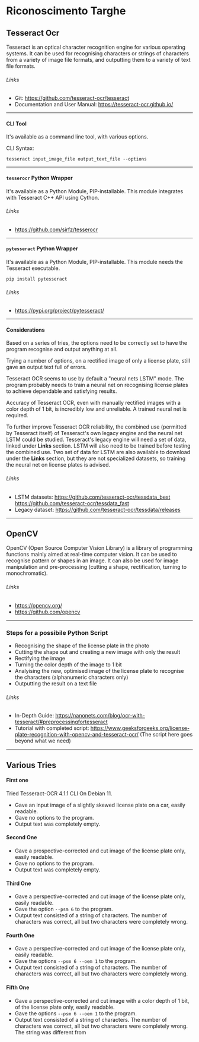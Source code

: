 # Riconoscimento Targhe	

## Tesseract Ocr

Tesseract is an optical character recognition engine for various operating systems. It can be used for recognising characters or strings of characters from a variety of image file formats, and outputting them to a variety of text file formats.

###### Links

- Git: https://github.com/tesseract-ocr/tesseract
-  Documentation and User Manual: https://tesseract-ocr.github.io/

***

#### CLI Tool

It's available as a command line tool, with various options.

CLI Syntax:

`tesseract input_image_file output_text_file --options`


***

#### `tesserocr` Python Wrapper

It's available as a Python Module, PIP-installable. This module integrates with Tesseract C++ API using Cython.

###### Links

- https://github.com/sirfz/tesserocr


***

#### `pytesseract` Python Wrapper

It's available as a Python Module, PIP-installable. This module needs the Tesseract executable.

`pip install pytesseract`


###### Links
- https://pypi.org/project/pytesseract/

***
#### Considerations

Based on a series of tries, the options need to be correctly set to have the program recognise and output anything at all.

Trying a number of options, on a rectified image of only a license plate, still gave an output text full of errors.

Tesseract OCR seems to use by default a "neural nets LSTM" mode. The program probably needs to train a neural net on recognising license plates to achieve dependable and satisfying results.

Accuracy of Tesseract OCR, even with manually rectified images with a color depth of 1 bit, is incredibly low and unreliable. A trained neural net is required.

To further improve Tesseract OCR reliability, the combined use (permitted by Tesseract itself) of Tesseract's own legacy engine and the neural net LSTM could be studied. Tesseract's legacy engine will need a set of data, linked under **Links** section. LSTM will also need to be trained before testing the combined use. Two set of data for LSTM are also available to download under the **Links** section, but they are not specialized datasets, so training the neural net on license plates is advised.


###### Links
- LSTM datasets:
https://github.com/tesseract-ocr/tessdata_best
https://github.com/tesseract-ocr/tessdata_fast
- Legacy dataset:
https://github.com/tesseract-ocr/tessdata/releases

***


## OpenCV

OpenCV (Open Source Computer Vision Library) is a library of programming functions mainly aimed at real-time computer vision. It can be used to recognise pattern or shapes in an image. It can also be used for image manipulation and pre-processing (cutting a shape, rectification, turning to monochromatic).


###### Links

- https://opencv.org/
- https://github.com/opencv

***


### Steps for a possibile Python Script

- Recognising the shape of the license plate in the photo
- Cutting the shape out and creating a new image with only the result
- Rectifying the image
- Turning the color depth of the image to 1 bit
- Analyising the new, optimised image of the license plate to recognise the characters (alphanumeric characters only)
- Outputting the result on a text file

###### Links

- In-Depth Guide: https://nanonets.com/blog/ocr-with-tesseract/#preprocessingfortesseract
- Tutorial with completed script: https://www.geeksforgeeks.org/license-plate-recognition-with-opencv-and-tesseract-ocr/
(The script here goes beyond what we need)
***

## Various Tries

#### First one

Tried Tesseract-OCR 4.1.1 CLI On Debian 11.

- Gave an input image of a slightly skewed license plate on a car, easily readable.
- Gave no options to the program.
- Output text was completely empty.

#### Second One

- Gave a prospective-corrected and cut image of the license plate only, easily readable.
- Gave no options to the program.
- Output text was completely empty.

#### Third One 

- Gave a perspective-corrected and cut image of the license plate only, easily readable.
- Gave the option `--psm 6` to the program.
- Output text consisted of a string of characters. The number of characters was correct, all but two characters were completely wrong.

#### Fourth One

- Gave a perspective-corrected and cut image of the license plate only, easily readable.
- Gave the options `--psm 6 --oem 1` to the program.
- Output text consisted of a string of characters. The number of characters was correct, all but two characters were completely wrong.

#### Fifth One

- Gave a perspective-corrected and cut image with a color depth of 1 bit, of the license plate only, easily readable.
- Gave the options `--psm 6 --oem 1` to the program.
- Output text consisted of a string of characters. The number of characters was correct, all but two characters were completely wrong. The string was different from 